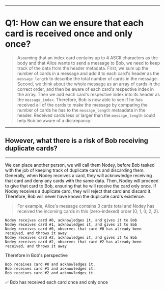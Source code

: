 
---
# Q1: How can we ensure that each card is received once and only once?

> Assuming that an index card contains up to 4 ASCII characters as the body and that Alice wants to send a message to Bob, we need to keep track of the data from the header metadata. First, we sum up the number of cards in a message and add it to each card's header as the `message_length` to describe the total number of cards in the message. Second, we think about the whole message as an array of cards in the correct order, and then be aware of each card's respective index in the array. Then we add each card's respective index into its header as the `message_index`. Therefore, Bob is now able to see if he has received all of the cards to make the message by comparing the number of cards he has to the `message_length` metaadata in the header. Received cards less or larger than the `message_length` could help Bob be aware of a discrepancy. 

--- 
## However, what there is a risk of Bob receiving duplicate cards?
---



We can place another person, we will call them Nodey, before Bob tasked with the job of keeping track of duplicate cards and discarding them. Generally, when Nodey receives a card, they will acknowledge receiving that card and deny any cards with the same data. Then, Nodey will proceed to give that card to Bob, ensuring that he will receive the card only once. If Nodey receives a duplicate card, they will reject that card and discard it. Therefore, Bob will never have known the duplicate card's existence. 

> For example, Alice's message contains 3 cards total and Nodey has received the incoming cards in this (zero-indexed) order [0, 1, 0, 2, 2]. 

    Nodey receives card #0, acknowledges it, and gives it to Bob
    Nodey receives card #1, acknowledges it, and gives it to Bob
    Nodey receives card #0, observes that card #0 has already been received, and throws it away
    Nodey receives card #2, acknowledges it, and gives it to Bob
    Nodey receives card #2, observes that card #2 has already been received, and throws it away

Therefore in Bob's perspective

    Bob receives card #0 and acknowledges it.
    Bob receives card #1 and acknowledges it.
    Bob receives card #2 and acknowledges it.

:white_check_mark: Bob has received each card once and only once
